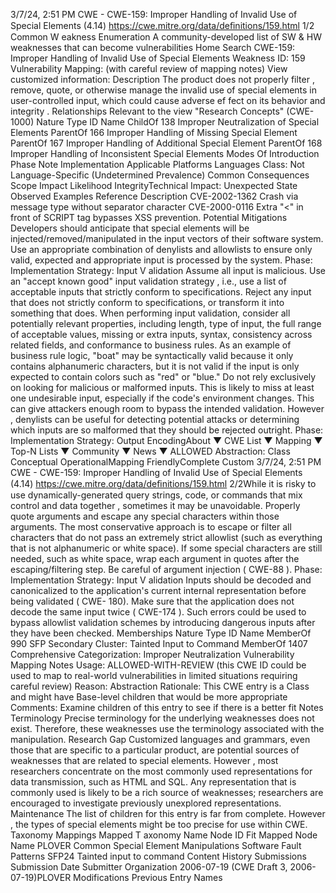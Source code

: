 3/7/24, 2:51 PM CWE - CWE-159: Improper Handling of Invalid Use of Special Elements (4.14)
https://cwe.mitre.org/data/deﬁnitions/159.html 1/2
Common W eakness Enumeration
A community-developed list of SW & HW weaknesses that can become
vulnerabilities
Home Search
CWE-159: Improper Handling of Invalid Use of Special Elements
Weakness ID: 159
Vulnerability Mapping: (with careful review of mapping notes)
View customized information:
 Description
The product does not properly filter , remove, quote, or otherwise manage the invalid use of special elements in user-controlled input,
which could cause adverse ef fect on its behavior and integrity .
 Relationships
 Relevant to the view "Research Concepts" (CWE-1000)
Nature Type ID Name
ChildOf 138 Improper Neutralization of Special Elements
ParentOf 166 Improper Handling of Missing Special Element
ParentOf 167 Improper Handling of Additional Special Element
ParentOf 168 Improper Handling of Inconsistent Special Elements
 Modes Of Introduction
Phase Note
Implementation
 Applicable Platforms
Languages
Class: Not Language-Specific (Undetermined Prevalence)
 Common Consequences
Scope Impact Likelihood
IntegrityTechnical Impact: Unexpected State
 Observed Examples
Reference Description
CVE-2002-1362 Crash via message type without separator character
CVE-2000-0116 Extra "<" in front of SCRIPT tag bypasses XSS prevention.
 Potential Mitigations
Developers should anticipate that special elements will be injected/removed/manipulated in the input vectors of their software
system. Use an appropriate combination of denylists and allowlists to ensure only valid, expected and appropriate input is
processed by the system.
Phase: Implementation
Strategy: Input V alidation
Assume all input is malicious. Use an "accept known good" input validation strategy , i.e., use a list of acceptable inputs that
strictly conform to specifications. Reject any input that does not strictly conform to specifications, or transform it into something
that does.
When performing input validation, consider all potentially relevant properties, including length, type of input, the full range of
acceptable values, missing or extra inputs, syntax, consistency across related fields, and conformance to business rules. As an
example of business rule logic, "boat" may be syntactically valid because it only contains alphanumeric characters, but it is not
valid if the input is only expected to contain colors such as "red" or "blue."
Do not rely exclusively on looking for malicious or malformed inputs. This is likely to miss at least one undesirable input,
especially if the code's environment changes. This can give attackers enough room to bypass the intended validation. However ,
denylists can be useful for detecting potential attacks or determining which inputs are so malformed that they should be rejected
outright.
Phase: Implementation
Strategy: Output EncodingAbout ▼ CWE List ▼ Mapping ▼ Top-N Lists ▼ Community ▼ News ▼
ALLOWED
Abstraction: Class
Conceptual OperationalMapping
FriendlyComplete Custom
3/7/24, 2:51 PM CWE - CWE-159: Improper Handling of Invalid Use of Special Elements (4.14)
https://cwe.mitre.org/data/deﬁnitions/159.html 2/2While it is risky to use dynamically-generated query strings, code, or commands that mix control and data together , sometimes it
may be unavoidable. Properly quote arguments and escape any special characters within those arguments. The most
conservative approach is to escape or filter all characters that do not pass an extremely strict allowlist (such as everything that is
not alphanumeric or white space). If some special characters are still needed, such as white space, wrap each argument in
quotes after the escaping/filtering step. Be careful of argument injection ( CWE-88 ).
Phase: Implementation
Strategy: Input V alidation
Inputs should be decoded and canonicalized to the application's current internal representation before being validated ( CWE-
180). Make sure that the application does not decode the same input twice ( CWE-174 ). Such errors could be used to bypass
allowlist validation schemes by introducing dangerous inputs after they have been checked.
 Memberships
Nature Type ID Name
MemberOf 990 SFP Secondary Cluster: Tainted Input to Command
MemberOf 1407 Comprehensive Categorization: Improper Neutralization
 Vulnerability Mapping Notes
Usage: ALLOWED-WITH-REVIEW
(this CWE ID could be used to map to real-world vulnerabilities in limited situations requiring careful review)
Reason: Abstraction
Rationale:
This CWE entry is a Class and might have Base-level children that would be more appropriate
Comments:
Examine children of this entry to see if there is a better fit
 Notes
Terminology
Precise terminology for the underlying weaknesses does not exist. Therefore, these weaknesses use the terminology associated
with the manipulation.
Research Gap
Customized languages and grammars, even those that are specific to a particular product, are potential sources of weaknesses that
are related to special elements. However , most researchers concentrate on the most commonly used representations for data
transmission, such as HTML and SQL. Any representation that is commonly used is likely to be a rich source of weaknesses;
researchers are encouraged to investigate previously unexplored representations.
Maintenance
The list of children for this entry is far from complete. However , the types of special elements might be too precise for use within
CWE.
 Taxonomy Mappings
Mapped T axonomy Name Node ID Fit Mapped Node Name
PLOVER Common Special Element Manipulations
Software Fault Patterns SFP24 Tainted input to command
 Content History
 Submissions
Submission Date Submitter Organization
2006-07-19
(CWE Draft 3, 2006-07-19)PLOVER
 Modifications
 Previous Entry Names
